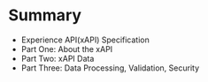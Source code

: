 # Summary

* Experience API(xAPI) Specification
* Part One: About the xAPI
* Part Two: xAPI Data
* Part Three: Data Processing, Validation, Security


